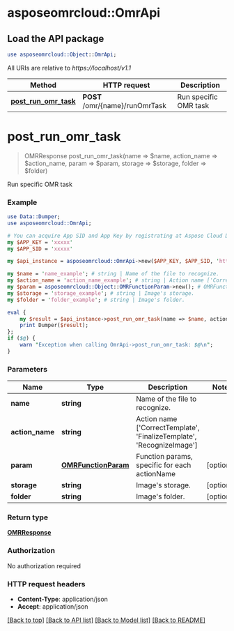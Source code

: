 # asposeomrcloud::OmrApi

## Load the API package
```perl
use asposeomrcloud::Object::OmrApi;
```

All URIs are relative to *https://localhost/v1.1*

Method | HTTP request | Description
------------- | ------------- | -------------
[**post_run_omr_task**](OmrApi.md#post_run_omr_task) | **POST** /omr/{name}/runOmrTask | Run specific OMR task


# **post_run_omr_task**
> OMRResponse post_run_omr_task(name => $name, action_name => $action_name, param => $param, storage => $storage, folder => $folder)

Run specific OMR task

### Example 
```perl
use Data::Dumper;
use asposeomrcloud::OmrApi;

# You can acquire App SID and App Key by registrating at Aspose Cloud Dashboard https://dashboard.aspose.cloud
my $APP_KEY = 'xxxxx'
my $APP_SID = 'xxxxx'

my $api_instance = asposeomrcloud::OmrApi->new($APP_KEY, $APP_SID, 'https://api.aspose.cloud/v1.1');

my $name = 'name_example'; # string | Name of the file to recognize.
my $action_name = 'action_name_example'; # string | Action name ['CorrectTemplate', 'FinalizeTemplate', 'RecognizeImage']
my $param = asposeomrcloud::Object::OMRFunctionParam->new(); # OMRFunctionParam | Function params, specific for each actionName
my $storage = 'storage_example'; # string | Image's storage.
my $folder = 'folder_example'; # string | Image's folder.

eval { 
    my $result = $api_instance->post_run_omr_task(name => $name, action_name => $action_name, param => $param, storage => $storage, folder => $folder);
    print Dumper($result);
};
if ($@) {
    warn "Exception when calling OmrApi->post_run_omr_task: $@\n";
}
```

### Parameters

Name | Type | Description  | Notes
------------- | ------------- | ------------- | -------------
 **name** | **string**| Name of the file to recognize. | 
 **action_name** | **string**| Action name [&#39;CorrectTemplate&#39;, &#39;FinalizeTemplate&#39;, &#39;RecognizeImage&#39;] | 
 **param** | [**OMRFunctionParam**](OMRFunctionParam.md)| Function params, specific for each actionName | [optional] 
 **storage** | **string**| Image&#39;s storage. | [optional] 
 **folder** | **string**| Image&#39;s folder. | [optional] 

### Return type

[**OMRResponse**](OMRResponse.md)

### Authorization

No authorization required

### HTTP request headers

 - **Content-Type**: application/json
 - **Accept**: application/json

[[Back to top]](#) [[Back to API list]](../README.md#documentation-for-api-endpoints) [[Back to Model list]](../README.md#documentation-for-models) [[Back to README]](../README.md)

